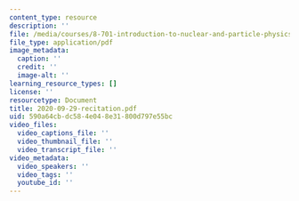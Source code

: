 ```yaml
---
content_type: resource
description: ''
file: /media/courses/8-701-introduction-to-nuclear-and-particle-physics-fall-2020/2020-09-29-recitation.pdf
file_type: application/pdf
image_metadata:
  caption: ''
  credit: ''
  image-alt: ''
learning_resource_types: []
license: ''
resourcetype: Document
title: 2020-09-29-recitation.pdf
uid: 590a64cb-dc58-4e04-8e31-800d797e55bc
video_files:
  video_captions_file: ''
  video_thumbnail_file: ''
  video_transcript_file: ''
video_metadata:
  video_speakers: ''
  video_tags: ''
  youtube_id: ''
---
```

